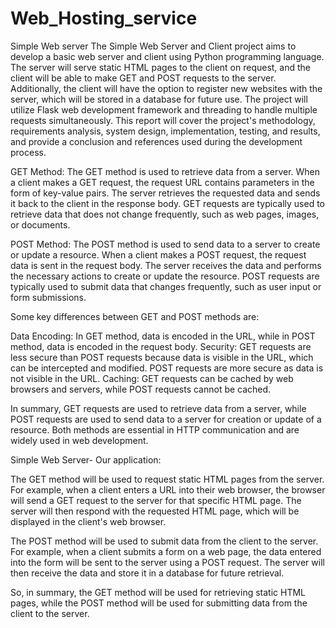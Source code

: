 # Web_Hosting_service
Simple Web server 
The Simple Web Server and Client project aims to develop a basic web server and client using 
Python programming language. The server will serve static HTML pages to the client on 
request, and the client will be able to make GET and POST requests to the server. Additionally, 
the client will have the option to register new websites with the server, which will be stored in 
a database for future use. The project will utilize Flask web development framework and 
threading to handle multiple requests simultaneously. This report will cover the project's 
methodology, requirements analysis, system design, implementation, testing, and results, and 
provide a conclusion and references used during the development process. 


GET Method: 
The GET method is used to retrieve data from a server. When a client makes a GET request, 
the request URL contains parameters in the form of key-value pairs. The server retrieves 
the requested data and sends it back to the client in the response body. GET requests are 
typically used to retrieve data that does not change frequently, such as web pages, images, 
or documents. 


POST Method: 
The POST method is used to send data to a server to create or update a resource. When a 
client makes a POST request, the request data is sent in the request body. The server 
receives the data and performs the necessary actions to create or update the resource. 
POST requests are typically used to submit data that changes frequently, such as user input 
or form submissions. 


Some key differences between GET and POST methods are: 

Data Encoding: In GET method, data is encoded in the URL, while in POST method, data 
is encoded in the request body. 
Security: GET requests are less secure than POST requests because data is visible in the 
URL, which can be intercepted and modified. POST requests are more secure as data is not 
visible in the URL. 
Caching: GET requests can be cached by web browsers and servers, while POST 
requests cannot be cached. 

In summary, GET requests are used to retrieve data from a server, while POST requests 
are used to send data to a server for creation or update of a resource. Both methods are 
essential in HTTP communication and are widely used in web development. 


Simple Web Server- Our application: 

The GET method will be used to request static HTML pages from the server. For example, 
when a client enters a URL into their web browser, the browser will send a GET request 
to the server for that specific HTML page. The server will then respond with the 
requested HTML page, which will be displayed in the client's web browser. 

The POST method will be used to submit data from the client to the server. For example, 
when a client submits a form on a web page, the data entered into the form will be sent 
to the server using a POST request. The server will then receive the data and store it in a 
database for future retrieval. 

So, in summary, the GET method will be used for retrieving static HTML pages, while 
the POST method will be used for submitting data from the client to the server.
